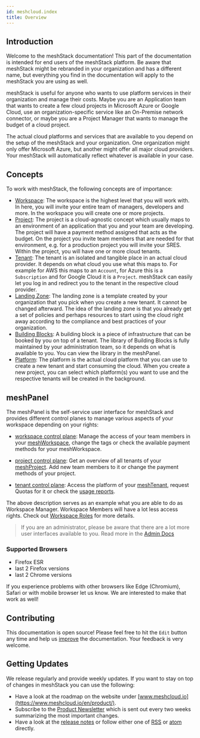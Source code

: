 ```yaml
---
id: meshcloud.index
title: Overview
---
```


## Introduction

Welcome to the meshStack documentation! This part of the documentation is intended for end users
of the meshStack platform. Be aware that meshStack might be rebranded in your organization and has a different name,
but everything you find in the documentation will apply to the meshStack you are using as well.

meshStack is useful for anyone who wants to use platform services in their organization and manage their costs.
Maybe you are an Application team that wants to create a few cloud projects in Microsoft Azure or Google Cloud,
use an organization-specific service like an On-Premise network connector, or maybe you are a Project Manager that
wants to manage the budget of a cloud project.

The actual cloud platforms and services that are available to you depend on the setup of the meshStack and your organization.
One organization might only offer Microsoft Azure, but another might offer all major cloud providers. Your meshStack will automatically
reflect whatever is available in your case.

## Concepts

To work with meshStack, the following concepts are of importance:

- [Workspace](./meshcloud.workspace.md): The workspace is the highest level that you will work with. In here, you will invite
  your entire team of managers, developers and more. In the workspace you will create one or more projects.
- [Project](./meshcloud.project.md): The project is a cloud-agnostic concept which usually maps to an environment of an application
  that you and your team are developing. The project will have a payment method assigned that acts as the budget. On the project
  you invite team members that are needed for that environment, e.g. for a production project you will invite your SRES. Within
  the project, you will have one or more cloud tenants.
- [Tenant](./meshcloud.tenant.md): The tenant is an isolated and tangible place in an actual cloud provider. It depends on what cloud
  you use what this maps to. For example for AWS this maps to an `Account`, for Azure this is a `Subscription` and for Google Cloud
  it is a `Project`. meshStack can easily let you log in and redirect you to the tenant in the respective cloud provider.
- [Landing Zone](./meshcloud.landing-zones.md): The landing zone is a template created by your organization that you pick
  when you create a new tenant. It cannot be changed afterward. The idea of the landing zone is that you already get a set
  of policies and perhaps resources to start using the cloud right away according to the compliance and best practices
  of your organization.
- [Building Blocks](./administration.building-blocks.md): A building block is a piece of infrastructure that can be booked
  by you on top of a tenant. The library of Building Blocks is fully maintained by your administration team, so it depends on
  what is available to you. You can view the library in the meshPanel.
- [Platform](./meshcloud.platforms.md): The platform is the actual cloud platform that you can use to create a new tenant
  and start consuming the cloud. When you create a new project, you can select which platform(s) you want to use and the
  respective tenants will be created in the background.

## meshPanel

The meshPanel is the self-service user interface for meshStack and provides different control planes to manage various aspects of your workspace depending on your rights:

- [workspace control plane](./meshcloud.workspace.md#managing-your-meshworkspace): Manage the access of your team members in your [meshWorkspace](./meshcloud.workspace.md), change the tags or check the available payment methods for your meshWorkspace.

- [project control plane](./meshcloud.project.md#manage-meshprojects): Get an overview of all tenants of your [meshProject](./meshcloud.project.md). Add new team members to it or change the payment methods of your project.

- [tenant control plane](./meshcloud.tenant.md#using-your-tenant): Access the platform of your [meshTenant](./meshcloud.tenant.md), request Quotas for it or check the [usage reports](./meshcloud.project-metering.md#tenant-usage-reports).

The above description serves as an example what you are able to do as Workspace Manager. Workspace Members will have a lot less
access rights. Check out [Workspace Roles](./meshcloud.workspace.md#meshworkspace-roles) for more details.

> If you are an administrator, please be aware that there are a lot more user interfaces available
> to you. Read more in the [Admin Docs](./meshstack.index.md)

### Supported Browsers

- Firefox ESR
- last 2 Firefox versions
- last 2 Chrome versions

If you experience problems with other browsers like Edge (Chromium), Safari or with mobile browser let us know.
We are interested to make that work as well!

## Contributing

This documentation is open source! Please feel free to hit the `Edit` button any time and help us [improve](https://github.com/meshcloud/meshcloud-docs/blob/master/CONTRIBUTING.md) the documentation. Your feedback is very welcome.

## Getting Updates

We release regularly and provide weekly updates. If you want to stay on top of changes in meshStack you can use the following: 

- Have a look at the roadmap on the website under [www.meshcloud.io](https://www.meshcloud.io/en/product/).
- Subscribe to the [Product Newsletter](https://share.hsforms.com/1AbELCsdRRP6EaCkm1UeATwc0hrp) which is sent out every two weeks summarizing the most important changes.
- Have a look at the [release notes](/blog) or follow either one of [RSS](/blog/feed.xml) or [atom](/blog/atom.xml) directly. 
